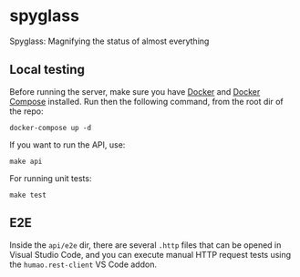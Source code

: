 # spyglass
Spyglass: Magnifying the status of almost everything

## Local testing

Before running the server, make sure you have [Docker](www.docker.com) and [Docker Compose](www.docker.com/compose) installed. Run then the following command, from the root dir of the repo:

```
docker-compose up -d
```

If you want to run the API, use:

```
make api
```

For running unit tests:

```
make test
```

## E2E

Inside the `api/e2e` dir, there are several `.http` files that can be opened in Visual Studio Code,
and you can execute manual HTTP request tests using the `humao.rest-client` VS Code addon.

